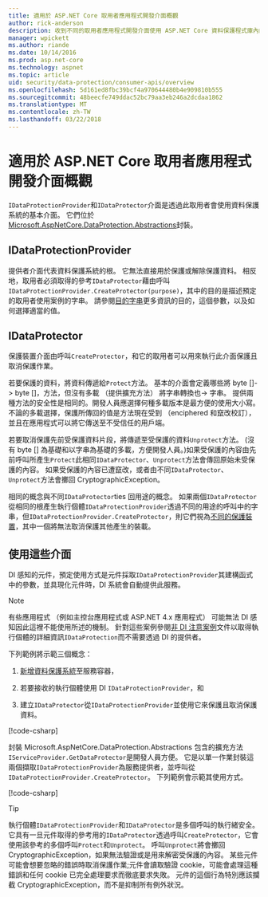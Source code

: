 ```yaml
---
title: 適用於 ASP.NET Core 取用者應用程式開發介面概觀
author: rick-anderson
description: 收到不同的取用者應用程式開發介面使用 ASP.NET Core 資料保護程式庫內的簡短概觀。
manager: wpickett
ms.author: riande
ms.date: 10/14/2016
ms.prod: asp.net-core
ms.technology: aspnet
ms.topic: article
uid: security/data-protection/consumer-apis/overview
ms.openlocfilehash: 5d161ed8fbc39bcf4a970644480b4e909810b555
ms.sourcegitcommit: 48beecfe749ddac52bc79aa3eb246a2dcdaa1862
ms.translationtype: MT
ms.contentlocale: zh-TW
ms.lasthandoff: 03/22/2018
---
```

# <a name="consumer-apis-overview-for-aspnet-core"></a>適用於 ASP.NET Core 取用者應用程式開發介面概觀

`IDataProtectionProvider`和`IDataProtector`介面是透過此取用者會使用資料保護系統的基本介面。 它們位於[Microsoft.AspNetCore.DataProtection.Abstractions](https://www.nuget.org/packages/Microsoft.AspNetCore.DataProtection.Abstractions/)封裝。

## <a name="idataprotectionprovider"></a>IDataProtectionProvider

提供者介面代表資料保護系統的根。 它無法直接用於保護或解除保護資料。 相反地，取用者必須取得的參考`IDataProtector`藉由呼叫`IDataProtectionProvider.CreateProtector(purpose)`，其中的目的是描述預定的取用者使用案例的字串。 請參閱[目的字串](xref:security/data-protection/consumer-apis/purpose-strings)更多資訊的目的，這個參數，以及如何選擇適當的值。

## <a name="idataprotector"></a>IDataProtector

保護裝置介面由呼叫`CreateProtector`，和它的取用者可以用來執行此介面保護且取消保護作業。

若要保護的資料，將資料傳遞給`Protect`方法。 基本的介面會定義哪些將 byte []-> byte []，方法，但沒有多載 （提供擴充方法） 將字串轉換也-> 字串。 提供兩種方法的安全性是相同的。開發人員應選擇何種多載版本是最方便的使用大小寫。 不論的多載選擇，保護所傳回的值是方法現在受到 （enciphered 和竄改校訂），並且在應用程式可以將它傳送至不受信任的用戶端。

若要取消保護先前受保護資料片段，將傳遞至受保護的資料`Unprotect`方法。 (沒有 byte [] 為基礎和以字串為基礎的多載，方便開發人員。)如果受保護的內容由先前呼叫所產生`Protect`此相同`IDataProtector`、`Unprotect`方法會傳回原始未受保護的內容。 如果受保護的內容已遭竄改，或者由不同`IDataProtector`、`Unprotect`方法會擲回 CryptographicException。

相同的概念與不同`IDataProtector`ties 回用途的概念。 如果兩個`IDataProtector`從相同的根產生執行個體`IDataProtectionProvider`透過不同的用途的呼叫中的字串，但`IDataProtectionProvider.CreateProtector`，則它們視為[不同的保護裝置](xref:security/data-protection/consumer-apis/purpose-strings)，其中一個將無法取消保護其他產生的裝載。

## <a name="consuming-these-interfaces"></a>使用這些介面

DI 感知的元件，預定使用方式是元件採取`IDataProtectionProvider`其建構函式中的參數，並具現化元件時，DI 系統會自動提供此服務。

> [!NOTE]
> 有些應用程式 （例如主控台應用程式或 ASP.NET 4.x 應用程式） 可能無法 DI 感知因此這裡不能使用所述的機制。 針對這些案例參閱[非 DI 注意案例](xref:security/data-protection/configuration/non-di-scenarios)文件以取得執行個體的詳細資訊`IDataProtection`而不需要透過 DI 的提供者。

下列範例將示範三個概念：

1. [新增資料保護系統](xref:security/data-protection/configuration/overview)至服務容器，

2. 若要接收的執行個體使用 DI `IDataProtectionProvider`，和

3. 建立`IDataProtector`從`IDataProtectionProvider`並使用它來保護且取消保護資料。

[!code-csharp[](../using-data-protection/samples/protectunprotect.cs?highlight=26,34,35,36,37,38,39,40)]

封裝 Microsoft.AspNetCore.DataProtection.Abstractions 包含的擴充方法`IServiceProvider.GetDataProtector`是開發人員方便。 它是以單一作業封裝這兩個擷取`IDataProtectionProvider`為服務提供者，並呼叫從`IDataProtectionProvider.CreateProtector`。 下列範例會示範其使用方式。

[!code-csharp[](./overview/samples/getdataprotector.cs?highlight=15)]

>[!TIP]
> 執行個體`IDataProtectionProvider`和`IDataProtector`是多個呼叫的執行緒安全。 它具有一旦元件取得的參考用的`IDataProtector`透過呼叫`CreateProtector`，它會使用該參考的多個呼叫`Protect`和`Unprotect`。 呼叫`Unprotect`將會擲回 CryptographicException，如果無法驗證或是用來解密受保護的內容。 某些元件可能會想要忽略的錯誤時取消保護作業;元件會讀取驗證 cookie，可能會處理這種錯誤和任何 cookie 已完全處理要求而徹底要求失敗。 元件的這個行為特別應該攔截 CryptographicException，而不是抑制所有例外狀況。
